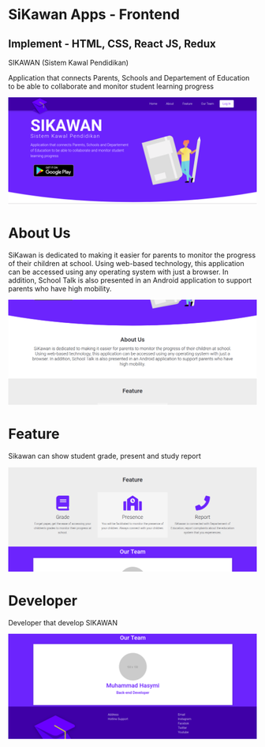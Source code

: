 # SiKawan Apps - Frontend

## Implement - HTML, CSS, React JS, Redux


SIKAWAN (Sistem Kawal Pendidikan) 

Application that connects Parents, Schools and Departement of Education to be able to collaborate and monitor student learning progress

![alt text](https://github.com/HasymiMuhamad/Sikawan-Apps---FrontEnd/blob/master/img/landing_page.png)


# About Us

SiKawan is dedicated to making it easier for parents to monitor the progress of their children at school. Using web-based technology, this application can be accessed using any operating system with just a browser. In addition, School Talk is also presented in an Android application to support parents who have high mobility.

![alt text](https://github.com/HasymiMuhamad/Sikawan-Apps---FrontEnd/blob/master/img/landing_page2.png)


# Feature

Sikawan can show student grade, present and study report

![alt text](https://github.com/HasymiMuhamad/Sikawan-Apps---FrontEnd/blob/master/img/landing_page3.png)

# Developer

Developer that develop SIKAWAN 

![alt text](https://github.com/HasymiMuhamad/Sikawan-Apps---FrontEnd/blob/master/img/landing_page4.png)


